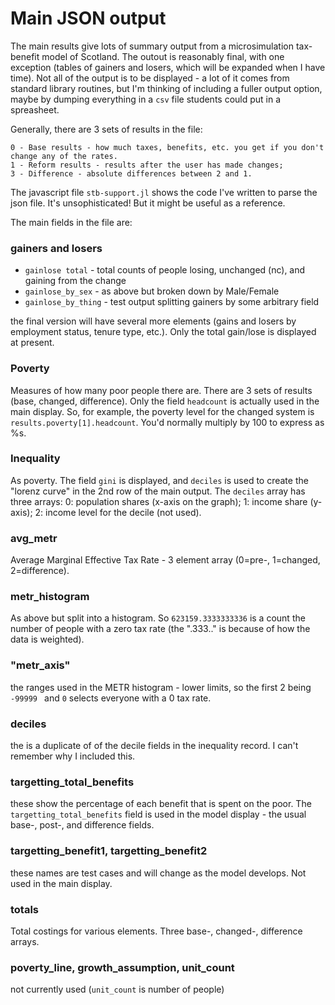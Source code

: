 # Main JSON output

The main results give lots of summary output from a microsimulation tax-benefit model of Scotland. The outout is reasonably final, with one exception (tables of gainers and losers, which will be expanded when I have time). Not all of the output is to be displayed - a lot of it comes from standard library routines, but I'm thinking of including a fuller output option, maybe by dumping everything in a `csv` file students could put in a spreasheet.

Generally, there are 3 sets of results in the file:

    0 - Base results - how much taxes, benefits, etc. you get if you don't change any of the rates.
    1 - Reform results - results after the user has made changes;
    3 - Difference - absolute differences between 2 and 1.

The javascript file `stb-support.jl` shows the code I've written to parse the json file. It's unsophisticated! But it might be useful as a reference.


The main fields in the file are:

### gainers and losers
- `gainlose total` - total counts of people losing, unchanged (nc), and gaining from the change
- `gainlose_by_sex` - as above but broken down by  Male/Female
- `gainlose_by_thing` - test output splitting gainers by some arbitrary field

the final version will have several more elements (gains and losers by employment status, tenure type, etc.). Only the total gain/lose is displayed at present.


### Poverty

Measures of how many poor people there are. There are 3 sets of results (base, changed, difference). Only the field `headcount` is actually used in the main display. So, for example, the poverty level for the changed system is `results.poverty[1].headcount`. You'd normally multiply by 100 to express as %s.

### Inequality

As poverty. The field `gini` is displayed, and `deciles` is used to create the "lorenz curve" in the 2nd row of the main output. The `deciles` array has three arrays:
    0: population shares (x-axis on the graph);
    1: income share (y-axis);
    2: income level for the decile (not used).

### avg_metr

Average Marginal Effective Tax Rate - 3 element array (0=pre-, 1=changed, 2=difference).

### metr_histogram

As above but split into a histogram. So `623159.3333333336` is a count the number of people with a zero tax rate (the ".333.." is because of how the data is weighted).

###   "metr_axis"

the ranges used in the METR histogram - lower limits, so the first 2 being `-99999 ` and `0` selects everyone with a 0 tax rate.

### deciles

the is a duplicate of of the decile fields in the inequality record. I can't remember why I included this.

### targetting_total_benefits

these show the percentage of each benefit that is spent on the poor. The `targetting_total_benefits` field is used in the model display - the usual base-, post-, and difference fields.

### targetting_benefit1, targetting_benefit2

these names are test cases and will change as the model develops. Not used in the main display.

### totals

Total costings for various elements. Three base-, changed-, difference arrays.

### poverty_line, growth_assumption, unit_count

not currently used (`unit_count` is number of people)
